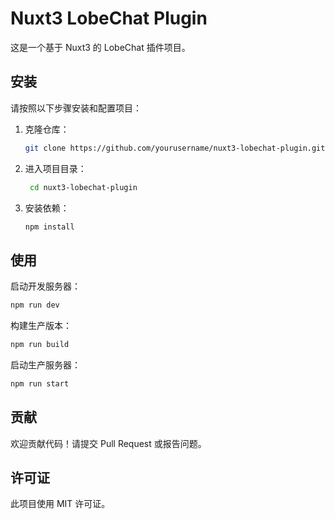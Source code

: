 # Nuxt3 LobeChat Plugin

这是一个基于 Nuxt3 的 LobeChat 插件项目。

## 安装

请按照以下步骤安装和配置项目：

1. 克隆仓库：

   ```bash
   git clone https://github.com/yourusername/nuxt3-lobechat-plugin.git
   ```

2. 进入项目目录：

   ```bash
    cd nuxt3-lobechat-plugin
   ```

3. 安装依赖：

   ```bash
   npm install
   ```

## 使用

启动开发服务器：

```bash
npm run dev
```

构建生产版本：

```bash
npm run build
```

启动生产服务器：

```bash
npm run start
```

## 贡献

欢迎贡献代码！请提交 Pull Request 或报告问题。

## 许可证

此项目使用 MIT 许可证。
